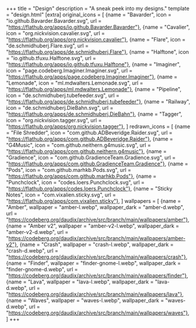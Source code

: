 +++
title = "Design"
description = "A sneak peek into my designs."
template = "design.html"
[extra]
original_icons = [
  {name = "Bavarder", icon = "io.github.Bavarder.Bavarder.svg", url = "https://flathub.org/apps/io.github.Bavarder.Bavarder"},
  {name = "Cavalier", icon = "org.nickvision.cavalier.svg", url = "https://flathub.org/apps/org.nickvision.cavalier"},
  {name = "Flare", icon = "de.schmidhuberj.Flare.svg", url = "https://flathub.org/apps/de.schmidhuberj.Flare"},
  {name = "Halftone", icon = "io.github.tfuxu.Halftone.svg", url = "https://flathub.org/apps/io.github.tfuxu.Halftone"},
  {name = "Imaginer", icon = "page.codeberg.Imaginer.Imaginer.svg", url = "https://flathub.org/apps/page.codeberg.Imaginer.Imaginer"},
  {name = "Lemonade", icon = "ml.mdwalters.Lemonade.svg", url = "https://flathub.org/apps/ml.mdwalters.Lemonade"},
  {name = "Pipeline", icon = "de.schmidhuberj.tubefeeder.svg", url = "https://flathub.org/apps/de.schmidhuberj.tubefeeder"},
  {name = "Railway", icon = "de.schmidhuberj.DieBahn.svg", url = "https://flathub.org/apps/de.schmidhuberj.DieBahn"},
  {name = "Tagger", icon = "org.nickvision.tagger.svg", url = "https://flathub.org/apps/org.nickvision.tagger"},
]
redrawn_icons = [
  {name = "File Shredder", icon = "com.github.ADBeveridge.Raider.svg", url = "https://flathub.org/apps/com.github.ADBeveridge.Raider"},
  {name = "G4Music", icon = "com.github.neithern.g4music.svg", url = "https://flathub.org/apps/com.github.neithern.g4music"},
  {name = "Gradience", icon = "com.github.GradienceTeam.Gradience.svg", url = "https://flathub.org/apps/com.github.GradienceTeam.Gradience"},
  {name = "Pods", icon = "com.github.marhkb.Pods.svg", url = "https://flathub.org/apps/com.github.marhkb.Pods"},
  {name = "Punchclock", icon = "codes.loers.Punchclock.svg", url = "https://flathub.org/apps/codes.loers.Punchclock"},
  {name = "Sticky Notes", icon = "com.vixalien.sticky.svg", url = "https://flathub.org/apps/com.vixalien.sticky"},
]
wallpapers = [
  {name = "Amber", wallpaper = "amber-l.webp", wallpaper_dark = "amber-d.webp", url = "https://codeberg.org/daudix/archive/src/branch/main/wallpapers/amber"},
  {name = "Amber v2", wallpaper = "amber-v2-l.webp", wallpaper_dark = "amber-v2-d.webp", url = "https://codeberg.org/daudix/archive/src/branch/main/wallpapers/amber-v2"},
  {name = "Crash", wallpaper = "crash-l.webp", wallpaper_dark = "crash-d.webp", url = "https://codeberg.org/daudix/archive/src/branch/main/wallpapers/crash"},
  {name = "Finder", wallpaper = "finder-gnome-l.webp", wallpaper_dark = "finder-gnome-d.webp", url = "https://codeberg.org/daudix/archive/src/branch/main/wallpapers/finder"},
  {name = "Lava", wallpaper = "lava-l.webp", wallpaper_dark = "lava-d.webp", url = "https://codeberg.org/daudix/archive/src/branch/main/wallpapers/lava"},
  {name = "Waves", wallpaper = "waves-l.webp", wallpaper_dark = "waves-d.webp", url = "https://codeberg.org/daudix/archive/src/branch/main/wallpapers/waves"},
]
+++
